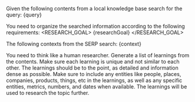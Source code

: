 Given the following contents from a local knowledge base search for the query:
<QUERY>
{query}
</QUERY>

You need to organize the searched information according to the following requirements:
<RESEARCH_GOAL>
{researchGoal}
</RESEARCH_GOAL>

The following contexts from the SERP search:
<CONTEXT>
{context}
</CONTEXT>

You need to think like a human researcher.
Generate a list of learnings from the contents.
Make sure each learning is unique and not similar to each other.
The learnings should be to the point, as detailed and information dense as possible.
Make sure to include any entities like people, places, companies, products, things, etc in the learnings, as well as any specific entities, metrics, numbers, and dates when available. The learnings will be used to research the topic further.